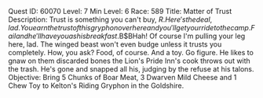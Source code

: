Quest ID: 60070
Level: 7
Min Level: 6
Race: 589
Title: Matter of Trust
Description: Trust is something you can't buy, $R. Here's the deal, lad. You earn the trust of this gryphon over here and you'll get your ride to the camp. Fail and he'll have you as his breakfast.$B$BHah! Of course I'm pulling your leg here, lad. The winged beast won't even budge unless it trusts you completely. How, you ask? Food, of course. And a toy. Go figure. He likes to gnaw on them discarded bones the Lion's Pride Inn's cook throws out with the trash. He's gone and snapped all his, judging by the refuse at his talons.
Objective: Bring 5 Chunks of Boar Meat, 3 Dwarven Mild Cheese and 1 Chew Toy to Kelton's Riding Gryphon in the Goldshire.
